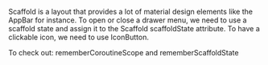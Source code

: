 Scaffold is a layout that provides a lot of material design elements like the AppBar for instance.
To open or close a drawer menu, we need to use a scaffold state and assign it to the Scaffold
scaffoldState attribute. To have a clickable icon, we need to use IconButton.

To check out: rememberCoroutineScope and rememberScaffoldState